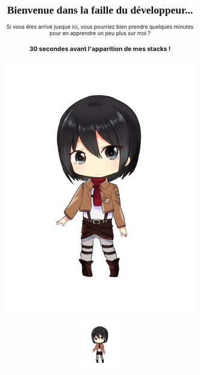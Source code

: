 
<h1 align="center">
 <span style="font-family: 'Delicious Handdrawn', cursive;"> Bienvenue dans la faille du développeur...</span>
</h1>

<p align="center"> 
 Si vous êtes arrivé jusque ici, vous pourriez bien prendre quelques minutes pour en apprendre un peu plus sur moi ?
</p>

<h3 align="center"> 
 30 secondes avant l'apparition de mes stacks ! 
</h3>

<img src="https://github.com/Thiebaultnicolas/Thiebaultnicolas/blob/main/mikasa.png">
 
<p align="center">
 <img src="https://github.com/Thiebaultnicolas/Thiebaultnicolas/blob/main/mikasa.png" width="20%">
</p>

